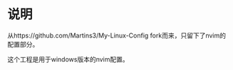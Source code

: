 # 说明

从https://github.com/Martins3/My-Linux-Config fork而来，只留下了nvim的配置部分。

这个工程是用于windows版本的nvim配置。

